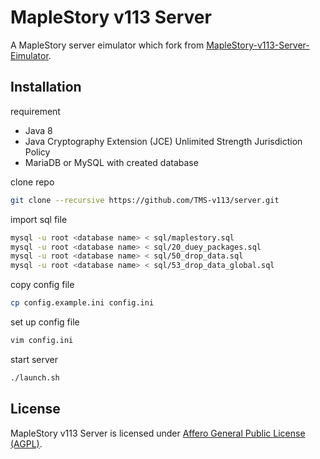 # MapleStory v113 Server

A MapleStory server eimulator which fork from [MapleStory-v113-Server-Eimulator](https://github.com/reanox/MapleStory-v113-Server-Eimulator).

## Installation

requirement

- Java 8
- Java Cryptography Extension (JCE) Unlimited Strength Jurisdiction Policy
- MariaDB or MySQL with created database

clone repo

```sh
git clone --recursive https://github.com/TMS-v113/server.git
```

import sql file

```sh
mysql -u root <database name> < sql/maplestory.sql
mysql -u root <database name> < sql/20_duey_packages.sql
mysql -u root <database name> < sql/50_drop_data.sql
mysql -u root <database name> < sql/53_drop_data_global.sql
```
  
copy config file

```sh
cp config.example.ini config.ini
```

set up config file

```sh
vim config.ini
```

start server

```sh
./launch.sh
```

## License

MapleStory v113 Server is licensed under [Affero General Public License (AGPL)](LICENSE).

